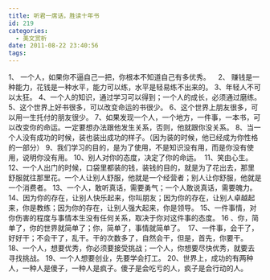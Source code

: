 ```yaml
---
title: 听君一席话，胜读十年书
id: 219
categories:
  - 美文赏析
date: 2011-08-22 23:40:56
tags:
---
```


1、 一个人，如果你不逼自己一把，你根本不知道自己有多优秀。  <wbr> <wbr>
<wbr> 2、 赚钱是一种能力，花钱是一种水平，能力可以练，水平是轻易练不出来的。
<wbr> 3、年轻人不可以太狂。
<wbr> 4、一个人的知识，通过学习可以得到；一个人的成长，必须通过磨练。
<wbr> 5、这个世界上好书很多，可以改变命运的书很少。
<wbr> 6、这个世界上朋友很多，可以用一生托付的朋友很少。
<wbr> 7、如果发现一个人，一个地方，一件事，一本书，可以改变你的命运。一定要想办法跟他发生关系，否则，他就跟你没关系。
<wbr> 8、当一个人没有成功的时候，装也装出成功的样子。（因为装的时候，他已经成为你性格的一部分）
<wbr> 9、我们学习的目的，是为了使用，不是知识没有用，而是你没有使用，说明你没有用。
<wbr> 10、别人对你的态度，决定了你的命运。 <wbr> <wbr>
<wbr> 11、笑由心生。
<wbr> 12、一个人出门的时候，口袋里都装的钱，装钱的目的，就是为了花出去，那里舒服就往那里花。一个人让别人舒服，他就是一个经营者；别人让你舒服，他就是一个消费者。
<wbr> 13、一个人，敢听真话，需要勇气；一个人敢说真话，需要魄力。 <wbr> <wbr>
<wbr> 14、因为你的存在，让别人快乐起来，你叫朋友；因为你的存在，让别人卓越起来，你是教练；因为你的存在，让别人强大起来，你是领导。
<wbr> 15、一件事情，对你伤害的程度与事情本生没有任何关系，取决于你对这件事的态度。
<wbr> 16 、你，简单了，你的世界就简单了；你，简单了，事情就简单了。 <wbr> <wbr>
<wbr> 17、一件事，会干了，好好干；不会干了，乱干。干的次数多了，自然会干，但是，首先，你要干。
<wbr> 18、一个人，想要优秀，你必须要接受挑战；一个人，你想要尽快优秀，就要去寻找挑战。
<wbr> 19、一个人想要创业，先要学会打工。
<wbr> 20、世界上，成功的有两种人，一种人是傻子，一种人是疯子。傻子是会吃亏的人，疯子是会行动的人。</wbr></wbr></wbr></wbr></wbr></wbr></wbr></wbr></wbr></wbr></wbr></wbr></wbr></wbr></wbr></wbr></wbr></wbr></wbr></wbr></wbr></wbr></wbr></wbr></wbr></wbr></wbr>